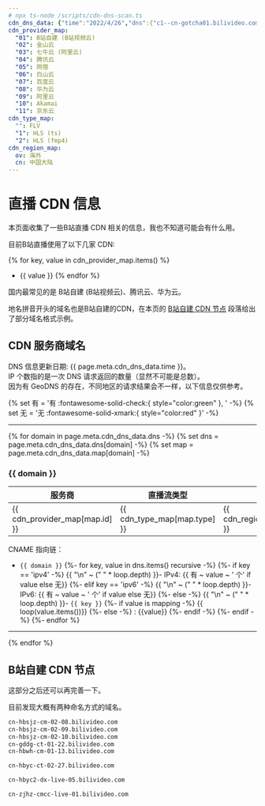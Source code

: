 ```yaml
---
# npx ts-node /scripts/cdn-dns-scan.ts
cdn_dns_data: {"time":"2022/4/26","dns":{"c1--cn-gotcha01.bilivideo.com":{"ipv4":10,"ipv6":0},"d1--cn-gotcha01.bilivideo.com":{"a.w.bilicdn1.com":{"ipv4":8,"ipv6":8}},"d1--cn-gotcha02.bilivideo.com":{"d1--cn-gotcha02.bilivideo.com.hdlvcloud.ks-cdn.com":{"s03-ipv6.gslb.ksyuncdn.com":{"s03-ipv6-yunfan.gslb.borui.yunfancdn.net":{"ipv4":5,"ipv6":2}}}},"d1--cn-gotcha102.bilivideo.com":{"d1--cn-gotcha102.bilivideo.com.hlsvcloud.ks-cdn.com":{"k12.gslb.ksyuncdn.com":{"k12-yunfan.gslb.borui.yunfancdn.net":{"ipv4":2,"ipv6":0}}}},"d1--cn-gotcha202.bilivideo.com":{"d1--cn-gotcha202.bilivideo.com.hlsvcloud.ks-cdn.com":{"k1-ipv6.gslb.ksyuncdn.com":{"k1-ipv6-yunfan.gslb.borui.yunfancdn.net":{"ipv4":1,"ipv6":2}}}},"c1--cn-gotcha03.bilivideo.com":{"c1--cn-gotcha03.bilivideo.com.rtmpv4.pilidns.com":{"c1--cn-gotcha03.bilivideo.com.w.alikunlun.net":{"ipv4":4,"ipv6":2}}},"d1--cn-gotcha03.bilivideo.com":{"d1--cn-gotcha03.bilivideo.com.rtmpv4.pilidns.com":{"d1--cn-gotcha03.bilivideo.com.w.cdngslb.com":{"ipv4":4,"ipv6":2}}},"d1--cn-gotcha103.bilivideo.com":{"d1--cn-gotcha103.bilivideo.com.rtmpv4.pilidns.com":{"d1--cn-gotcha103.bilivideo.com.w.cdngslb.com":{"ipv4":2,"ipv6":2}}},"d1--cn-gotcha203.bilivideo.com":{"d1--cn-gotcha203.bilivideo.com.w.alikunlun.com":{"d1--cn-gotcha203.bilivideo.com.w.alikunlun.com.qr.uuhimalayanqm.com":{"ipv4":8,"ipv6":2}}},"d1--cn-gotcha04.bilivideo.com":{"4877.liveplay.myqcloud.com":{"9050520.pack.tcdnlive.com":{"d1--cn-gotcha04.bilivideo.com.l5.sched.dcloudlive.com":{"ipv4":1,"ipv6":0}}}},"d1--cn-gotcha104.bilivideo.com":{"hls.4877.liveplay.myqcloud.com":{"txy.wshls.acgvideo.com.tcdnlive.com":{"txy.wshls.acgvideo.com.l5-dk.sched.dcloudlive.com":{"ipv4":1,"ipv6":2}}}},"d1--cn-gotcha204.bilivideo.com":{"txy-fmp4hls.bilivideo.com.livecdn.liveplay.myqcloud.com":{"d1--cn-gotcha204.bilivideo.com.tcdnlive.com":{"d1--cn-gotcha204.bilivideo.com.sched.l11.tdnsv5.com":{"ipv4":2,"ipv6":0}}}},"d1--cn-gotcha05.bilivideo.com":{"d1--cn-gotcha05.bilivideo.com.wsdvs.com":{"ipv4":1,"ipv6":0}},"d1--cn-gotcha105.bilivideo.com":{"d1--cn-gotcha105.bilivideo.com.wsdvs.com":{"ipv4":1,"ipv6":0}},"d1--cn-gotcha06.bilivideo.com":{"d1--cn-gotcha06.bilivideo.com.trpcdn.net":{"live-bili.v.trpcdn.net":{"ipv4":9,"ipv6":6}}},"d1--cn-gotcha106.bilivideo.com":{"d1--cn-gotcha106.bilivideo.com.trpcdn.net":{"live-bili.v.trpcdn.net":{"ipv4":9,"ipv6":6}}},"d1--cn-gotcha206.bilivideo.com":{"d1--cn-gotcha206.bilivideo.com.trpcdn.net":{"live-bili.v.trpcdn.net":{"ipv4":9,"ipv6":6}}},"d1--cn-gotcha07.bilivideo.com":{"d1--cn-gotcha07.bilivideo.com.a.bcelive.com":{"bcelive.jomodns.com":{"ipv4":1,"ipv6":0}}},"c1--cn-gotcha08.bilivideo.com":{"c1--cn-gotcha08.bilivideo.com.c.cdnhwc3.com":{"hcdnl.pullbz.east.gslb.c.cdnhwc2.com":{"ipv4":8,"ipv6":8}}},"d1--cn-gotcha08.bilivideo.com":{"d1--cn-gotcha08.bilivideo.com.c.cdnhwc3.com":{"hcdnl.pullbz.gslb.c.cdnhwc2.com":{"ipv4":4,"ipv6":4}}},"d1--cn-gotcha108.bilivideo.com":{"d1--cn-gotcha108.bilivideo.com.c.cdnhwc3.com":{"hcdnl.pullbz.gslb.c.cdnhwc2.com":{"ipv4":4,"ipv6":4}}},"c1--cn-gotcha208.bilivideo.com":{"c1--cn-gotcha208.bilivideo.com.04f6a54d.c.cdnhwc1.com":{"biliv7cold.c.cdnhwc2.com":{"ipv4":8,"ipv6":8}}},"d1--cn-gotcha208.bilivideo.com":{"d1--cn-gotcha208.bilivideo.com.c.cdnhwc1.com":{"biliv.d.cdn.10086.cn":{"ipv4":8,"ipv6":4}}},"d1--cn-gotcha09.bilivideo.com":{"d1--cn-gotcha09.bilivideo.com.w.alikunlun.net":{"ipv4":4,"ipv6":0}},"d1--cn-gotcha209.bilivideo.com":{"d1--cn-gotcha209.bilivideo.com.w.alikunlun.net":{"ipv4":4,"ipv6":0}},"d1--cn-gotcha11.bilivideo.com":{"d1--cn-gotcha11.bilivideo.com.live-play.galileo.jcloud-cdn.com":{"live-sched.jcloud-cdn.com":{"ipv4":1,"ipv6":0}}},"d1--cn-gotcha111.bilivideo.com":{"d1--cn-gotcha111.bilivideo.com.live-play.galileo.jcloud-cdn.com":{"live-sched.jcloud-cdn.com":{"ipv4":1,"ipv6":0}}},"d1--cn-gotcha211.bilivideo.com":{"d1--cn-gotcha211.bilivideo.com.vod.galileo.jcloud-cdn.com":{"bfn-sched.jcloud-cdn.com":{"ipv4":1,"ipv6":0}}},"d1--ov-gotcha102.bilivideo.com":{"d1--ov-gotcha102.bilivideo.com.hlsvcloud.ks-cdn.com":{"k1-bz-lln.gslb.ksyuncdn.com":{"ipv4":2,"ipv6":0}}},"d1--ov-gotcha04.bilivideo.com":{"d1--ov-gotcha04.bilivideo.com.liveplay.myqcloud.com":{"tdns.l3.sched.dcloudlive.com":{"ipv4":11,"ipv6":0}}},"d1--ov-gotcha104.bilivideo.com":{"d1--ov-gotcha104.bilivideo.com.liveplay.myqcloud.com":{"tdns.l3.sched.dcloudlive.com":{"ipv4":11,"ipv6":0}}},"d1--ov-gotcha05.bilivideo.com":{"d1--ov-gotcha05.bilivideo.com.wsdvs.com":{"ipv4":1,"ipv6":0}},"d1--ov-gotcha105.bilivideo.com":{"d1--ov-gotcha105.bilivideo.com.wsdvs.com":{"ipv4":1,"ipv6":0}},"d1--ov-gotcha06.bilivideo.com":{"d1--ov-gotcha06.bilivideo.com.trpcdn.net":{"live-smbili.v.trpcdn.net":{"ipv4":7,"ipv6":0}}},"d1--ov-gotcha106.bilivideo.com":{"d1--ov-gotcha106.bilivideo.com.trpcdn.net":{"live-smbili.v.trpcdn.net":{"ipv4":7,"ipv6":0}}},"d1--ov-gotcha206.bilivideo.com":{"d1--ov-gotcha206.bilivideo.com.trpcdn.net":{"live-smbili.v.trpcdn.net":{"ipv4":7,"ipv6":0}}},"d1--ov-gotcha07.bilivideo.com":{"d1--ov-gotcha07.bilivideo.com.a.bcelive.com":{"d1--ov-gotcha07.bilivideo.com.zengslb.com":{"zenlive002.zengslb.net":{"ipv4":5,"ipv6":0}}}},"d1--ov-gotcha210.bilivideo.com":{"d1-ov-gotcha210.akamaized.net":{"a495.dscz.akamai.net":{"ipv4":2,"ipv6":2}}}},"map":{"c1--cn-gotcha01.bilivideo.com":{"prefix":"c1","region":"cn","type":"","id":"01"},"d1--cn-gotcha01.bilivideo.com":{"prefix":"d1","region":"cn","type":"","id":"01"},"d1--cn-gotcha02.bilivideo.com":{"prefix":"d1","region":"cn","type":"","id":"02"},"d1--cn-gotcha102.bilivideo.com":{"prefix":"d1","region":"cn","type":"1","id":"02"},"d1--cn-gotcha202.bilivideo.com":{"prefix":"d1","region":"cn","type":"2","id":"02"},"c1--cn-gotcha03.bilivideo.com":{"prefix":"c1","region":"cn","type":"","id":"03"},"d1--cn-gotcha03.bilivideo.com":{"prefix":"d1","region":"cn","type":"","id":"03"},"d1--cn-gotcha103.bilivideo.com":{"prefix":"d1","region":"cn","type":"1","id":"03"},"d1--cn-gotcha203.bilivideo.com":{"prefix":"d1","region":"cn","type":"2","id":"03"},"d1--cn-gotcha04.bilivideo.com":{"prefix":"d1","region":"cn","type":"","id":"04"},"d1--cn-gotcha104.bilivideo.com":{"prefix":"d1","region":"cn","type":"1","id":"04"},"d1--cn-gotcha204.bilivideo.com":{"prefix":"d1","region":"cn","type":"2","id":"04"},"d1--cn-gotcha05.bilivideo.com":{"prefix":"d1","region":"cn","type":"","id":"05"},"d1--cn-gotcha105.bilivideo.com":{"prefix":"d1","region":"cn","type":"1","id":"05"},"d1--cn-gotcha06.bilivideo.com":{"prefix":"d1","region":"cn","type":"","id":"06"},"d1--cn-gotcha106.bilivideo.com":{"prefix":"d1","region":"cn","type":"1","id":"06"},"d1--cn-gotcha206.bilivideo.com":{"prefix":"d1","region":"cn","type":"2","id":"06"},"d1--cn-gotcha07.bilivideo.com":{"prefix":"d1","region":"cn","type":"","id":"07"},"c1--cn-gotcha08.bilivideo.com":{"prefix":"c1","region":"cn","type":"","id":"08"},"d1--cn-gotcha08.bilivideo.com":{"prefix":"d1","region":"cn","type":"","id":"08"},"d1--cn-gotcha108.bilivideo.com":{"prefix":"d1","region":"cn","type":"1","id":"08"},"c1--cn-gotcha208.bilivideo.com":{"prefix":"c1","region":"cn","type":"2","id":"08"},"d1--cn-gotcha208.bilivideo.com":{"prefix":"d1","region":"cn","type":"2","id":"08"},"d1--cn-gotcha09.bilivideo.com":{"prefix":"d1","region":"cn","type":"","id":"09"},"d1--cn-gotcha209.bilivideo.com":{"prefix":"d1","region":"cn","type":"2","id":"09"},"d1--cn-gotcha11.bilivideo.com":{"prefix":"d1","region":"cn","type":"","id":"11"},"d1--cn-gotcha111.bilivideo.com":{"prefix":"d1","region":"cn","type":"1","id":"11"},"d1--cn-gotcha211.bilivideo.com":{"prefix":"d1","region":"cn","type":"2","id":"11"},"d1--ov-gotcha102.bilivideo.com":{"prefix":"d1","region":"ov","type":"1","id":"02"},"d1--ov-gotcha04.bilivideo.com":{"prefix":"d1","region":"ov","type":"","id":"04"},"d1--ov-gotcha104.bilivideo.com":{"prefix":"d1","region":"ov","type":"1","id":"04"},"d1--ov-gotcha05.bilivideo.com":{"prefix":"d1","region":"ov","type":"","id":"05"},"d1--ov-gotcha105.bilivideo.com":{"prefix":"d1","region":"ov","type":"1","id":"05"},"d1--ov-gotcha06.bilivideo.com":{"prefix":"d1","region":"ov","type":"","id":"06"},"d1--ov-gotcha106.bilivideo.com":{"prefix":"d1","region":"ov","type":"1","id":"06"},"d1--ov-gotcha206.bilivideo.com":{"prefix":"d1","region":"ov","type":"2","id":"06"},"d1--ov-gotcha07.bilivideo.com":{"prefix":"d1","region":"ov","type":"","id":"07"},"d1--ov-gotcha210.bilivideo.com":{"prefix":"d1","region":"ov","type":"2","id":"10"}}}
cdn_provider_map:
  "01": B站自建 (B站视频云)
  "02": 金山云
  "03": 七牛云 (阿里云)
  "04": 腾讯云
  "05": 网宿
  "06": 白山云
  "07": 百度云
  "08": 华为云
  "09": 阿里云
  "10": Akamai
  "11": 京东云
cdn_type_map:
  "": FLV
  "1": HLS (ts)
  "2": HLS (fmp4)
cdn_region_map:
  ov: 海外
  cn: 中国大陆
---
```


# 直播 CDN 信息

本页面收集了一些B站直播 CDN 相关的信息，我也不知道可能会有什么用。

目前B站直播使用了以下几家 CDN:

{% for key, value in cdn_provider_map.items() %}
- {{ value }}
{% endfor %}

国内最常见的是 B站自建 (B站视频云)、腾讯云、华为云。

地名拼音开头的域名也是B站自建的CDN，在本页的 [B站自建 CDN 节点](#b站自建-cdn-节点) 段落给出了部分域名格式示例。
## CDN 服务商域名

DNS 信息更新日期: {{ page.meta.cdn_dns_data.time }}。  
IP 个数指的是一次 DNS 请求返回的数量（显然不可能是总数）。  
因为有 GeoDNS 的存在，不同地区的请求结果会不一样，以下信息仅供参考。

{% set 有 = '有 :fontawesome-solid-check:{ style="color:green" }, ' -%}
{% set 无 = '无 :fontawesome-solid-xmark:{ style="color:red" }' -%}

-----

{% for domain in page.meta.cdn_dns_data.dns -%}
{% set dns = page.meta.cdn_dns_data.dns[domain] -%}
{% set map = page.meta.cdn_dns_data.map[domain] -%}

### {{ domain }}

| 服务商 | 直播流类型 | 服务区域 |
| ----- | ---------- | ------- |
| {{ cdn_provider_map[map.id] }} | {{ cdn_type_map[map.type] }} | {{ cdn_region_map[map.region] }}  |

CNAME 指向链：

- `{{ domain }}`
{%- for key, value in dns.items() recursive -%}
  {%- if key == 'ipv4' -%}
    {{  "\n" ~ ("    " * loop.depth) }}- IPv4: {{ 有 ~ value ~ ' 个' if value else 无}}
  {%- elif key == 'ipv6' -%}
    {{  "\n" ~ ("    " * loop.depth) }}- IPv6: {{ 有 ~ value ~ ' 个' if value else 无}}
  {%- else -%}
    {{  "\n" ~ ("    " * loop.depth) }}- `{{ key }}`
    {%- if value is mapping -%}
      {{ loop(value.items())}}
    {%- else -%}
      : {{value}}
    {%- endif -%}
  {%- endif -%}
{%- endfor %}

-----

{% endfor %}

## B站自建 CDN 节点

这部分之后还可以再完善一下。

目前发现大概有两种命名方式的域名。

```txt
cn-hbsjz-cm-02-08.bilivideo.com
cn-hbsjz-cm-02-09.bilivideo.com
cn-hbsjz-cm-02-10.bilivideo.com
cn-gddg-ct-01-22.bilivideo.com
cn-hbwh-cm-01-13.bilivideo.com

cn-hbyc-ct-02-27.bilivideo.com

cn-hbyc2-dx-live-05.bilivideo.com

cn-zjhz-cmcc-live-01.bilivideo.com
```
